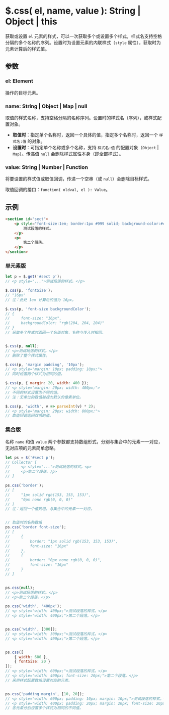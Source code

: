 # $.css( el, name, value ): String | Object | this

获取或设置 `el` 元素的样式，可以一次获取多个或设置多个样式，样式名支持空格分隔的多个名称的序列。设置时为设置元素的内联样式（`style` 属性），获取时为元素计算后的样式值。


## 参数

### el: Element

操作的目标元素。


### name: String | Object | Map | null

取值的样式名称，支持空格分隔的名称序列。设置时的样式名（序列），或样式配置对象。

- **取值时**：指定单个名称时，返回一个具体的值，指定多个名称时，返回一个 `样式名:值` 的对象。
- **设置时**：可指定单个名称或多个名称，支持 `样式名:值` 的配置对象（`Object` | `Map`）。传递值 `null` 会删除样式属性本身（即全部样式）。


### value: String | Number | Function

将要设置的样式值或取值回调，传递一个空串（或 `null`）会删除目标样式。

取值回调的接口：`function( oldval, el ): Value`。


## 示例

```html
<section id="sect">
    <p style="font-size:1em; border:1px #999 solid; background-color:#ccc;">
        测试段落的样式。
    </p>
    <p>
        第二个段落。
    </p>
</section>
```


### 单元素版

```js
let p = $.get('#sect p');
// <p style="...">测试段落的样式。</p>

$.css(p, 'fontSize');
// "16px"
// 注：此处 1em 计算后的值为 16px。

$.css(p, 'font-size backgroundColor');
// {
//     font-size: "16px",
//     backgroundColor: "rgb(204, 204, 204)"
// }
// 获取多个样式时返回一个名值对象，名称与传入时相同。


$.css(p, null);
// <p>测试段落的样式。</p>
// 删除了整个样式属性。

$.css(p, 'margin padding', '10px');
// <p style="margin: 10px; padding: 10px;">
// 同时设置两个样式为相同的值。

$.css(p, { margin: 20, width: 400 });
// <p style="margin: 20px; width: 400px;">
// 不同的样式设置为不同的值。
// 注：无单位的数值被视为默认的像素单位。

$.css(p, 'width', v => parseInt(v) * 2);
// <p style="margin: 20px; width: 800px;">
// 取值回调返回双倍的值。
```


### 集合版

名称 `name` 和值 `value` 两个参数都支持数组形式，分别与集合中的元素一一对应，无对应项的元素简单忽略。

```js
let ps = $('#sect p');
// Collector [
//     <p style="...">测试段落的样式。<p>
//     <p>第二个段落。/p>
// ]

ps.css('border');
// [
//     "1px solid rgb(153, 153, 153)",
//     "0px none rgb(0, 0, 0)"
// ]
// 注：返回一个值数组，与集合中的元素一一对应。


// 取值时的名称数组
ps.css('border font-size');
// [
//     {
//         border: "1px solid rgb(153, 153, 153)",
//         font-size: "16px"
//     },
//     {
//         border: "0px none rgb(0, 0, 0)",
//         font-size: "16px"
//     }
// ]


ps.css(null);
// <p>测试段落的样式。</p>
// <p>第二个段落。</p>

ps.css('width', '400px');
// <p style="width: 400px;">测试段落的样式。</p>
// <p style="width: 400px;">第二个段落。</p>


ps.css('width', [300]);
// <p style="width: 300px;">测试段落的样式。</p>
// <p style="width: 400px;">第二个段落。</p>


ps.css([
    { width: 600 },
    { fontSize: 20 }
]);
// <p style="width: 600px;">测试段落的样式。</p>
// <p style="width: 400px; font-size: 20px;">第二个段落。</p>
// 采用样式配置数组设置对应的元素。


ps.css('padding margin', [10, 20]);
// <p style="width: 600px; padding: 10px; margin: 10px;">测试段落的样式。</p>
// <p style="width: 400px; padding: 20px; margin: 20px; font-size: 20px;">第二个段落。</p>
// 各元素分别设置多个样式为相同的不同值。
```
